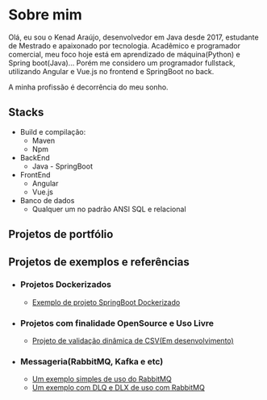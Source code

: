 # Sobre mim

Olá, eu sou o Kenad Araújo, desenvolvedor em Java desde 2017, estudante de Mestrado e apaixonado por tecnologia. Acadêmico e programador comercial, meu foco hoje está em aprendizado de máquina(Python) e Spring boot(Java)... Porém me considero um programador fullstack, utilizando Angular e Vue.js no frontend e SpringBoot no back.


A minha profissão é decorrência do meu sonho.

## Stacks
 * Build e compilação:
   * Maven
   * Npm
 * BackEnd
   * Java - SpringBoot
 * FrontEnd
   * Angular
   * Vue.js
 * Banco de dados
   * Qualquer um no padrão ANSI SQL e relacional
   
## Projetos de portfólio

## Projetos de exemplos e referências

* ### Projetos Dockerizados
  * [Exemplo de projeto SpringBoot Dockerizado](https://127.0.0.1/)

* ### Projetos com finalidade OpenSource e Uso Livre
  * [Projeto de validação dinâmica de CSV(Em desenvolvimento)](https://github.com/KenadAraujo/OpenCSVValidator) 
  
* ### Messageria(RabbitMQ, Kafka e etc)
  * [Um exemplo simples de uso do RabbitMQ](https://github.com/KenadAraujo/rabbitmqExample)
  * [Um exemplo com DLQ e DLX de uso com RabbitMQ](https://github.com/KenadAraujo/springexampledlx)

